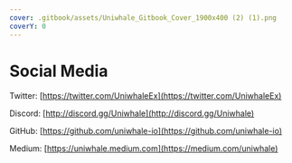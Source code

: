```yaml
---
cover: .gitbook/assets/Uniwhale_Gitbook_Cover_1900x400 (2) (1).png
coverY: 0
---
```


# Social Media

Twitter: [https://twitter.com/UniwhaleEx](https://twitter.com/UniwhaleEx)

Discord: [http://discord.gg/Uniwhale](http://discord.gg/Uniwhale)

GitHub: [https://github.com/uniwhale-io](https://github.com/uniwhale-io)

Medium: [https://uniwhale.medium.com](https://medium.com/uniwhale)
